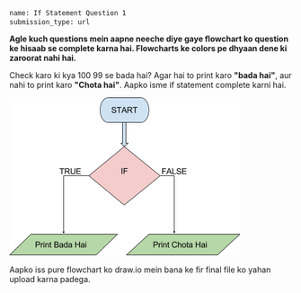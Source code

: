 ```ngMeta
name: If Statement Question 1
submission_type: url
```

**Agle kuch questions mein aapne neeche diye gaye flowchart ko question ke hisaab se complete karna hai. Flowcharts ke colors pe dhyaan dene ki zaroorat nahi hai.**

Check karo ki kya 100 99 se bada hai? Agar hai to print karo **"bada hai"**, aur nahi to print karo **"Chota hai"**. Aapko isme if statement complete karni hai.

![flowchart image](assets/question_images/question1-image1.png)

Aapko iss pure flowchart ko draw.io mein bana ke fir final file ko yahan upload karna padega.


